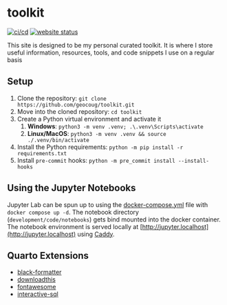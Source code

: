 # toolkit

[![ci/cd](https://github.com/geocoug/toolkit/actions/workflows/build-and-deploy.yml/badge.svg)](https://github.com/geocoug/toolkit/actions/workflows/build-and-deploy.yml)
[![website status](https://img.shields.io/website.svg?down_color=red&down_message=down&up_color=green&up_message=up&url=http%3A%2F%2Ftoolkit.geocoug.com)](https://toolkit.geocoug.com)

This site is designed to be my personal curated toolkit. It is where I store useful information, resources, tools, and code snippets I use on a regular basis

## Setup

1. Clone the repository: `git clone https://github.com/geocoug/toolkit.git`
2. Move into the cloned repository: `cd toolkit`
3. Create a Python virtual environment and activate it
   1. **Windows**: `python3 -m venv .venv; .\.venv\Scripts\activate`
   2. **Linux/MacOS**: `python3 -m venv .venv && source ./.venv/bin/activate`
4. Install the Python requirements: `python -m pip install -r requirements.txt`
5. Install `pre-commit` hooks: `python -m pre_commit install --install-hooks`

## Using the Jupyter Notebooks

Jupyter Lab can be spun up to using the [docker-compose.yml](./docker-compose.yml) file with `docker compose up -d`. The notebook directory (`development/code/notebooks`) gets bind mounted into the docker container. The notebook environment is served locally at [http://jupyter.localhost](http://jupyter.localhost) using [Caddy](https://caddyserver.com/).

## Quarto Extensions

- [black-formatter](https://github.com/shafayetShafee/black-formatter)
- [downloadthis](https://github.com/shafayetShafee/downloadthis)
- [fontawesome](https://github.com/quarto-ext/fontawesome)
- [interactive-sql](https://github.com/shafayetShafee/interactive-sql)
